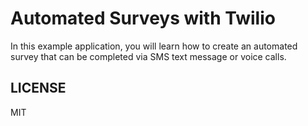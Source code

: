 # Automated Surveys with Twilio

In this example application, you will learn how to create an automated survey that can be completed via SMS text message or voice calls.

## LICENSE

MIT